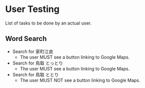 # User Testing

List of tasks to be done by an actual user.

## Word Search

- Search for 家町江良
  - The user MUST see a button linking to Google Maps.
- Search for 鳥取 とっとり
  - The user MUST see a button linking to Google Maps.
- Search for 鳥取 ととり
  - The user MUST NOT see a button linking to Google Maps.
